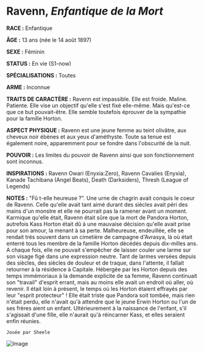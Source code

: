 # Ravenn, *Enfantique de la Mort*

**RACE :** Enfantique

**ÂGE :** 13 ans (née le 14 août 1897)

**SEXE :** Féminin

**STATUS :** En vie (S1-now)

**SPÉCIALISATIONS :** Toutes

**ARME :** Inconnue

**TRAITS DE CARACTÈRE :** Ravenn est impassible. Elle est froide. Maline. Patiente. Elle vise un objectif qu'elle s'est fixé elle-même. Mais qu'est-ce que ce but pouvait-être. Elle semble toutefois éprouver de la sympathie pour la famille Horton. 

**ASPECT PHYSIQUE :** Ravenn est une jeune femme au teint olivâtre, aux cheveux noir ébènes et aux yeux d'améthyste. Toute sa tenue est également noire, apparemment pour se fondre dans l'obscurité de la nuit. 

**POUVOIR :** Les limites du pouvoir de Ravenn ainsi que son fonctionnement sont inconnus. 

**INSPIRATIONS :** Ravenn Owari (Enyxia:Zero), Ravenn Cavalies (Enyxia), Kanade Tachibana (Angel Beats), Death (Darksiders), Thresh (League of Legends)

**NOTES :** "Fû t-elle heureuse ?". Une urne de chagrin avait conquis le coeur de Ravenn. Celle qu'elle avait tant aimé durant des siècles avait péri des mains d'un monstre et elle ne pourrait pas la ramener avant un moment. Karmique qu'elle était, Ravenn était sûre que la mort de Pandora Horton, autrefois Kass Horton était dû à une mauvaise décision qu'elle avait prise pour son amour, la menant à sa perte. Malheureuse, endeuillée, elle se rendait très souvent dans un cimetière de campagne d'Avrasya, là où était enterré tous les membre de la famille Horton décédés depuis dix-milles ans. A chaque fois, elle ne pouvait s'empêcher de laisser couler une larme sur son visage figé dans une expression neutre. Tant de larmes versées depuis des siècles, des siècles de douleur et de traque, dans l'attente, il fallait retourner à la résidence à Capitale. Hébergée par les Horton depuis des temps immémoriaux à la demande explicite de sa femme, Ravenn continuait son "travail" d'esprit errant, mais au moins elle avait un endroit où aller, où revenir. Il était loin à présent, le temps où les Horton étaient effrayés par leur "esprit protecteur" ! Elle était triste que Pandora soit tombée, mais rien n'était perdu, elle n'avait qu'à attendre que le jeune Erwin Horton ou l'un de ses frères aient un enfant. Ultérieurement à la naissance de l'enfant, s'il s'agissait d'une fille, elle n'aurait qu'à réincarner Kass, et elles seraient enfin réunies.

`Jouée par Sheele`

![Image](https://share.alkanife.fr/bna.png)


